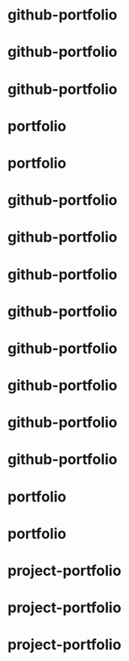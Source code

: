 # github-portfolio
# github-portfolio
# github-portfolio
# portfolio
# portfolio
# github-portfolio
# github-portfolio
# github-portfolio
# github-portfolio
# github-portfolio
# github-portfolio
# github-portfolio
# github-portfolio
# portfolio
# portfolio
# project-portfolio
# project-portfolio
# project-portfolio
